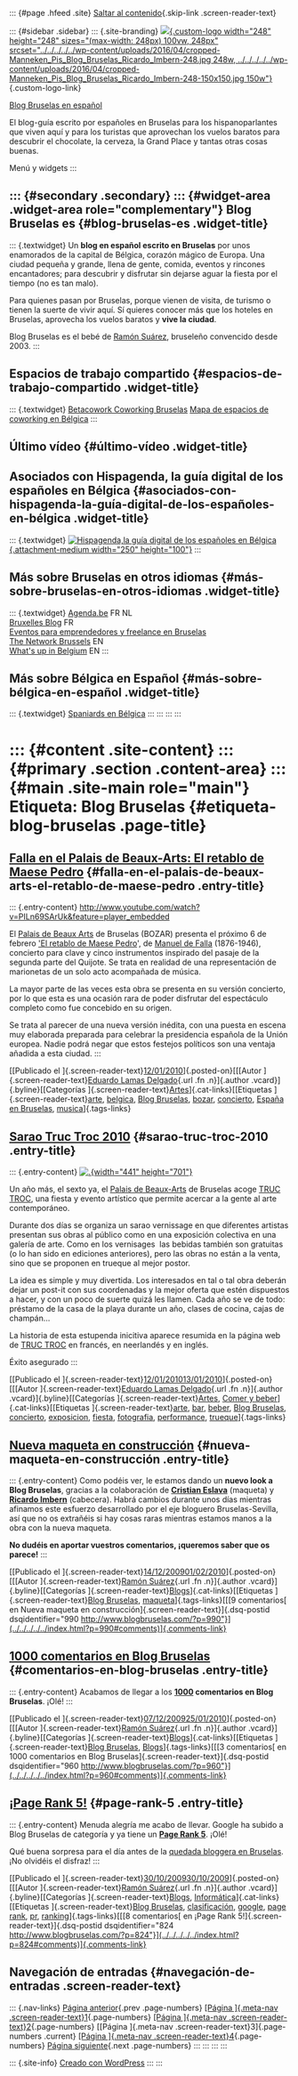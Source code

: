 ::: {#page .hfeed .site}
[Saltar al contenido](index.html#content){.skip-link
.screen-reader-text}

::: {#sidebar .sidebar}
::: {.site-branding}
[![](../../../../../wp-content/uploads/2016/04/cropped-Manneken_Pis_Blog_Bruselas_Ricardo_Imbern-248.jpg){.custom-logo
width="248" height="248" sizes="(max-width: 248px) 100vw, 248px"
srcset="../../../../../wp-content/uploads/2016/04/cropped-Manneken_Pis_Blog_Bruselas_Ricardo_Imbern-248.jpg 248w, ../../../../../wp-content/uploads/2016/04/cropped-Manneken_Pis_Blog_Bruselas_Ricardo_Imbern-248-150x150.jpg 150w"}](../../../../../index.html){.custom-logo-link}

[Blog Bruselas en español](../../../../../index.html)

El blog-guía escrito por españoles en Bruselas para los hispanoparlantes
que viven aquí y para los turistas que aprovechan los vuelos baratos
para descubrir el chocolate, la cerveza, la Grand Place y tantas otras
cosas buenas.

Menú y widgets
:::

::: {#secondary .secondary}
::: {#widget-area .widget-area role="complementary"}
Blog Bruselas es {#blog-bruselas-es .widget-title}
----------------

::: {.textwidget}
Un **blog en español escrito en Bruselas** por unos enamorados de la
capital de Bélgica, corazón mágico de Europa. Una ciudad pequeña y
grande, llena de gente, comida, eventos y rincones encantadores; para
descubrir y disfrutar sin dejarse aguar la fiesta por el tiempo (no es
tan malo).

Para quienes pasan por Bruselas, porque vienen de visita, de turismo o
tienen la suerte de vivir aquí. Sí quieres conocer más que los hoteles
en Bruselas, aprovecha los vuelos baratos y **vive la ciudad**.

Blog Bruselas es el bebé de [Ramón Suárez](http://www.ramonsuarez.com),
bruseleño convencido desde 2003.
:::

Espacios de trabajo compartido {#espacios-de-trabajo-compartido .widget-title}
------------------------------

::: {.textwidget}
[Betacowork Coworking Bruselas](http://www.betacowork.com) [Mapa de
espacios de coworking en Bélgica](http://coworkingbelgium.com)
:::

Último vídeo {#último-vídeo .widget-title}
------------

Asociados con Hispagenda, la guía digital de los españoles en Bélgica {#asociados-con-hispagenda-la-guía-digital-de-los-españoles-en-bélgica .widget-title}
---------------------------------------------------------------------

::: {.textwidget}
[![Hispagenda,la guía digital de los españoles en
Bélgica](../../../../../wp-content/uploads/2010/04/Hispagenda-250px.gif "Hispagenda, la guía digital de los españoles en Bélgica"){.attachment-medium
width="250" height="100"}](http://www.hispagenda.com)
:::

Más sobre Bruselas en otros idiomas {#más-sobre-bruselas-en-otros-idiomas .widget-title}
-----------------------------------

::: {.textwidget}
[Agenda.be](http://www.agenda.be) FR NL\
[Bruxelles Blog](http://www.bxlblog.be/) FR\
[Eventos para emprendedores y freelance en
Bruselas](http://www.betacowork.com/events/)\
[The Network
Brussels](http://groups.yahoo.com/group/TheNetworkBrussels/) EN\
[What\'s up in Belgium](http://www.whatsupin.be/) EN
:::

Más sobre Bélgica en Español {#más-sobre-bélgica-en-español .widget-title}
----------------------------

::: {.textwidget}
[Spaniards en Bélgica](http://www.spaniards.es/paises/belgica)
:::
:::
:::
:::

::: {#content .site-content}
::: {#primary .section .content-area}
::: {#main .site-main role="main"}
Etiqueta: Blog Bruselas {#etiqueta-blog-bruselas .page-title}
=======================

[Falla en el Palais de Beaux-Arts: El retablo de Maese Pedro](../../../../../index.html?p=1228) {#falla-en-el-palais-de-beaux-arts-el-retablo-de-maese-pedro .entry-title}
-----------------------------------------------------------------------------------------------

::: {.entry-content}
<http://www.youtube.com/watch?v=PILn69SArUk&feature=player_embedded>

El [Palais de Beaux Arts](http://www.bozar.be/) de Bruselas (BOZAR)
presenta el próximo 6 de febrero ['El retablo de Maese
Pedro](http://www.manueldefalla.com/falla/website/obradetalle.jsp?sesid=-1&planguage=ES&id=479807556070)',
de [Manuel de Falla](http://www.manueldefalla.com/) (1876-1946),
concierto para clave y cinco instrumentos inspirado del pasaje de la
segunda parte del Quijote. Se trata en realidad de una representación de
marionetas de un solo acto acompañada de música.

La mayor parte de las veces esta obra se presenta en su versión
concierto, por lo que esta es una ocasión rara de poder disfrutar del
espectáculo completo como fue concebido en su origen.

Se trata al parecer de una nueva versión inédita, con una puesta en
escena muy elaborada preparada para celebrar la presidencia española de
la Unión europea. Nadie podrá negar que estos festejos políticos son una
ventaja añadida a esta ciudad.
:::

[[Publicado el
]{.screen-reader-text}[12/01/2010](../../../../../index.html?p=1228)]{.posted-on}[[[Autor
]{.screen-reader-text}[Eduardo Lamas
Delgado](../../../../author/eduardo/index.html){.url .fn .n}]{.author
.vcard}]{.byline}[[Categorías
]{.screen-reader-text}[Artes](../../../../category/artes/index.html)]{.cat-links}[[Etiquetas
]{.screen-reader-text}[arte](../../../arte/index.html),
[belgica](../../../belgica/index.html), [Blog
Bruselas](../../index.html), [bozar](../../../bozar/index.html),
[concierto](../../../concierto/index.html), [España en
Bruselas](../../../espana-en-bruselas/index.html),
[musica](../../../musica/index.html)]{.tags-links}

[Sarao Truc Troc 2010](../../../../../index.html?p=1221) {#sarao-truc-troc-2010 .entry-title}
--------------------------------------------------------

::: {.entry-content}
[![.](http://img.ymlp166.com/carldemoncharline_TTNewsletter100105_1.jpg){width="441"
height="701"}](http://www.perrier-tructroc.be/)

Un año más, el sexto ya, el [Palais de
Beaux-Arts](http://www.bozar.be/home.php?lng=fr&) de Bruselas acoge
[TRUC TROC](http://www.perrier-tructroc.be/), una fiesta y evento
artístico que permite acercar a la gente al arte contemporáneo.

Durante dos días se organiza un sarao vernissage en que diferentes
artistas presentan sus obras al público como en una exposición colectiva
en una galería de arte. Como en los vernisages  las bebidas también son
gratuitas (o lo han sido en ediciones anteriores), pero las obras no
están a la venta, sino que se proponen en trueque al mejor postor.

La idea es simple y muy divertida. Los interesados en tal o tal obra
deberán dejar un post-it con sus coordenadas y la mejor oferta que estén
dispuestos a hacer, y con un poco de suerte quizá les llamen. Cada año
se ve de todo: préstamo de la casa de la playa durante un año, clases de
cocina, cajas de champán...

La historia de esta estupenda inicitiva aparece resumida en la página
web de [TRUC TROC](http://www.perrier-tructroc.be/) en francés, en
neerlandés y en inglés.

Éxito asegurado
:::

[[Publicado el
]{.screen-reader-text}[12/01/201013/01/2010](../../../../../index.html?p=1221)]{.posted-on}[[[Autor
]{.screen-reader-text}[Eduardo Lamas
Delgado](../../../../author/eduardo/index.html){.url .fn .n}]{.author
.vcard}]{.byline}[[Categorías
]{.screen-reader-text}[Artes](../../../../category/artes/index.html),
[Comer y
beber](../../../../category/comer-y-beber/index.html)]{.cat-links}[[Etiquetas
]{.screen-reader-text}[arte](../../../arte/index.html),
[bar](../../../bar/index.html), [beber](../../../beber/index.html),
[Blog Bruselas](../../index.html),
[concierto](../../../concierto/index.html),
[exposicion](../../../exposicion/index.html),
[fiesta](../../../fiesta/index.html),
[fotografia](../../../fotografia/index.html),
[performance](../../../performance/index.html),
[trueque](../../../trueque/index.html)]{.tags-links}

[Nueva maqueta en construcción](../../../../../index.html?p=990) {#nueva-maqueta-en-construcción .entry-title}
----------------------------------------------------------------

::: {.entry-content}
Como podéis ver, le estamos dando un **nuevo look a Blog Bruselas**,
gracias a la colaboración de **[Cristian
Eslava](http://ceslava.com/ "Cristian Eslava formador, diseñador gráfico, web, editorial y blogger no necesariamente en ese orden")**
(maqueta) y **[Ricardo
Imbern](http://imbern.es/ "Ricardo Imbern, pedazo de artista")**
(cabecera). Habrá cambios durante unos días mientras afinamos este
esfuerzo desarrollado por el eje bloguero Bruselas-Sevilla, así que no
os extrañéis si hay cosas raras mientras estamos manos a la obra con la
nueva maqueta.

**No dudéis en aportar vuestros comentarios, ¡queremos saber que os
parece!**
:::

[[Publicado el
]{.screen-reader-text}[14/12/200901/02/2010](../../../../../index.html?p=990)]{.posted-on}[[[Autor
]{.screen-reader-text}[Ramón
Suárez](../../../../2010/04/30/index.html?author=2){.url .fn
.n}]{.author .vcard}]{.byline}[[Categorías
]{.screen-reader-text}[Blogs](../../../../category/blogs/index.html)]{.cat-links}[[Etiquetas
]{.screen-reader-text}[Blog Bruselas](../../index.html),
[maqueta](../../../maqueta/index.html)]{.tags-links}[[[9 comentarios[ en
Nueva maqueta en construcción]{.screen-reader-text}]{.dsq-postid
dsqidentifier="990 http://www.blogbruselas.com/?p=990"}](../../../../../index.html?p=990#comments)]{.comments-link}

[1000 comentarios en Blog Bruselas](../../../../../index.html?p=960) {#comentarios-en-blog-bruselas .entry-title}
--------------------------------------------------------------------

::: {.entry-content}
Acabamos de llegar a los
**[1000](http://www.blogbruselas.com/2009/12/zizi-coin-coin-licor-de-pilila.html#comment-1009 "El comentario número 1000 :) ")
comentarios en Blog Bruselas**. ¡Olé!
:::

[[Publicado el
]{.screen-reader-text}[07/12/200925/01/2010](../../../../../index.html?p=960)]{.posted-on}[[[Autor
]{.screen-reader-text}[Ramón
Suárez](../../../../2010/04/30/index.html?author=2){.url .fn
.n}]{.author .vcard}]{.byline}[[Categorías
]{.screen-reader-text}[Blogs](../../../../category/blogs/index.html)]{.cat-links}[[Etiquetas
]{.screen-reader-text}[Blog Bruselas](../../index.html),
[Blogs](../../../blogs/index.html)]{.tags-links}[[[3 comentarios[ en
1000 comentarios en Blog Bruselas]{.screen-reader-text}]{.dsq-postid
dsqidentifier="960 http://www.blogbruselas.com/?p=960"}](../../../../../index.html?p=960#comments)]{.comments-link}

[¡Page Rank 5!](../../../../../index.html?p=824) {#page-rank-5 .entry-title}
------------------------------------------------

::: {.entry-content}
Menuda alegría me acabo de llevar. Google ha subido a Blog Bruselas de
categoría y ya tiene un [**Page Rank
5**](http://es.wikipedia.org/wiki/PageRank "¿Qué es el Page Rank? Wikipedia").
¡Olé!

Qué buena sorpresa para el día antes de la [quedada bloggera en
Bruselas](http://quedadabruselas3.eventbrite.com/ "Quedada Halloween bloggers Bruselas").
¡No olvidéis el disfraz!
:::

[[Publicado el
]{.screen-reader-text}[30/10/200930/10/2009](../../../../../index.html?p=824)]{.posted-on}[[[Autor
]{.screen-reader-text}[Ramón
Suárez](../../../../2010/04/30/index.html?author=2){.url .fn
.n}]{.author .vcard}]{.byline}[[Categorías
]{.screen-reader-text}[Blogs](../../../../category/blogs/index.html),
[Informática](../../../../category/informatica/index.html)]{.cat-links}[[Etiquetas
]{.screen-reader-text}[Blog Bruselas](../../index.html),
[clasificación](../../../clasificacion/index.html),
[google](../../../google/index.html), [page
rank](../../../page-rank/index.html), [pr](../../../pr/index.html),
[ranking](../../../ranking/index.html)]{.tags-links}[[[8 comentarios[ en
¡Page Rank 5!]{.screen-reader-text}]{.dsq-postid
dsqidentifier="824 http://www.blogbruselas.com/?p=824"}](../../../../../index.html?p=824#comments)]{.comments-link}

Navegación de entradas {#navegación-de-entradas .screen-reader-text}
----------------------

::: {.nav-links}
[Página anterior](../2/index.html){.prev .page-numbers} [[Página
]{.meta-nav .screen-reader-text}1](../../index.html){.page-numbers}
[[Página ]{.meta-nav
.screen-reader-text}2](../2/index.html){.page-numbers} [[Página
]{.meta-nav .screen-reader-text}3]{.page-numbers .current} [[Página
]{.meta-nav .screen-reader-text}4](../4/index.html){.page-numbers}
[Página siguiente](../4/index.html){.next .page-numbers}
:::
:::
:::
:::

::: {.site-info}
[Creado con WordPress](https://es.wordpress.org/)
:::
:::
